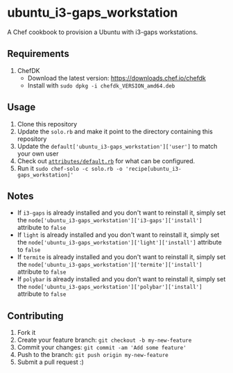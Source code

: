 # ubuntu_i3-gaps_workstation

A Chef cookbook to provision a Ubuntu with i3-gaps workstations.

## Requirements

1. ChefDK
    * Download the latest version: https://downloads.chef.io/chefdk
    * Install with `sudo dpkg -i chefdk_VERSION_amd64.deb`

## Usage

1. Clone this repository
2. Update the `solo.rb` and make it point to the directory containing this repository
3. Update the `default['ubuntu_i3-gaps_workstation']['user']` to match your own user
4. Check out [`attributes/default.rb`](attributes/default.rb) for what can be configured.
5. Run it `sudo chef-solo -c solo.rb -o 'recipe[ubuntu_i3-gaps_workstation]'`

## Notes
- If `i3-gaps` is already installed and you don't want to reinstall it, simply set the `node['ubuntu_i3-gaps_workstation']['i3-gaps']['install']` attribute to `false`
- If `light` is already installed and you don't want to reinstall it, simply set the `node['ubuntu_i3-gaps_workstation']['light']['install']` attribute to `false`
- If `termite` is already installed and you don't want to reinstall it, simply set the `node['ubuntu_i3-gaps_workstation']['termite']['install']` attribute to `false`
- If `polybar` is already installed and you don't want to reinstall it, simply set the `node['ubuntu_i3-gaps_workstation']['polybar']['install']` attribute to `false`

## Contributing

1. Fork it
2. Create your feature branch: `git checkout -b my-new-feature`
3. Commit your changes: `git commit -am 'Add some feature'`
4. Push to the branch: `git push origin my-new-feature`
5. Submit a pull request :)

